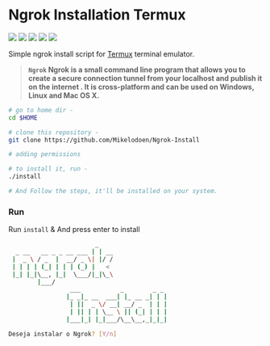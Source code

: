 <!-- Links -->
[bmac]: https://www.buymeacoffee.com/adi1090x
[ko-fi]: https://ko-fi.com/adi1090x
[paypal]: https://www.paypal.com/cgi-bin/webscr?cmd=_s-xclick&hosted_button_id=U3VK2SSVQWAPN
[patreon]: https://www.patreon.com/adi1090x

# Ngrok Installation Termux

<p align="left">
  <img src="https://img.shields.io/badge/Maintained%3F-Yes-green?style=for-the-badge">
  <img src="https://img.shields.io/github/license/adi1090x/termux-style?style=for-the-badge">
  <img src="https://img.shields.io/github/stars/adi1090x/termux-style?style=for-the-badge">
  <img src="https://img.shields.io/github/forks/adi1090x/termux-style?color=teal&style=for-the-badge">
  <img src="https://img.shields.io/github/issues/adi1090x/termux-style?color=violet&style=for-the-badge">
</p>

Simple ngrok install script for [Termux](https://termux.com) terminal emulator.

> **`Ngrok` Ngrok is a small command line program that allows you to create a secure connection tunnel from your localhost and publish it on the internet . It is cross-platform and can be used on Windows, Linux and Mac OS X.**

```bash
# go to home dir - 
cd $HOME

# clone this repository - 
git clone https://github.com/Mikelodoen/Ngrok-Install

# adding permissions 

# to install it, run -
./install

# And Follow the steps, it'll be installed on your system.
```

### Run

Run `install` & And press enter to install


```bash
                        _
  _ __   __ _ _ __ ___ | | __                               
 |  _ \ / _  |  __/ _ \| |/ /
 | | | | (_| | | | (_) |   <
 |_| |_|\__, |_|  \___/|_|\_\
        |___/
                 ___           _        _ _
                |_ _|_ __  ___| |_ __ _| | |
                 | ||  _ \/ __| __/ _  | | |
                 | || | | \__ \ || (_| | | |
                |___|_| |_|___/\__\__,_|_|_|

Deseja instalar o Ngrok? [Y/n]
```
